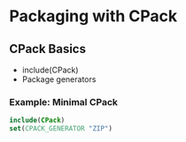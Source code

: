 # Packaging with CPack

## CPack Basics
- include(CPack)
- Package generators

### Example: Minimal CPack
```cmake
include(CPack)
set(CPACK_GENERATOR "ZIP")
```
